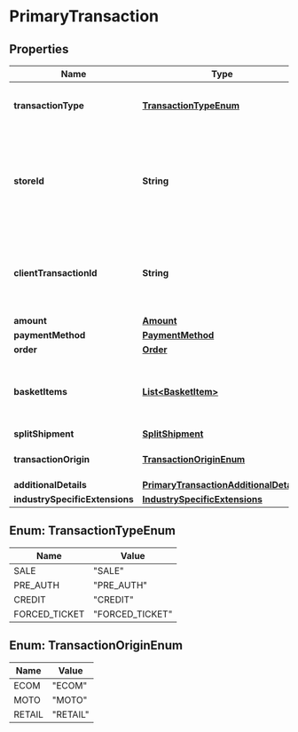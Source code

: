 
# PrimaryTransaction

## Properties
Name | Type | Description | Notes
------------ | ------------- | ------------- | -------------
**transactionType** | [**TransactionTypeEnum**](#TransactionTypeEnum) | The type of the transaction performed. | 
**storeId** | **String** | An optional outlet ID for clients that support multiple store in the same developer app. |  [optional]
**clientTransactionId** | **String** | The unique client Transaction ID from the request header, if supplied. |  [optional]
**amount** | [**Amount**](Amount.md) |  | 
**paymentMethod** | [**PaymentMethod**](PaymentMethod.md) |  | 
**order** | [**Order**](Order.md) |  |  [optional]
**basketItems** | [**List&lt;BasketItem&gt;**](BasketItem.md) | Required for some payment methods (e.g. Klarna) |  [optional]
**splitShipment** | [**SplitShipment**](SplitShipment.md) |  |  [optional]
**transactionOrigin** | [**TransactionOriginEnum**](#TransactionOriginEnum) | The origin of the transaction |  [optional]
**additionalDetails** | [**PrimaryTransactionAdditionalDetails**](PrimaryTransactionAdditionalDetails.md) |  |  [optional]
**industrySpecificExtensions** | [**IndustrySpecificExtensions**](IndustrySpecificExtensions.md) |  |  [optional]


<a name="TransactionTypeEnum"></a>
## Enum: TransactionTypeEnum
Name | Value
---- | -----
SALE | &quot;SALE&quot;
PRE_AUTH | &quot;PRE_AUTH&quot;
CREDIT | &quot;CREDIT&quot;
FORCED_TICKET | &quot;FORCED_TICKET&quot;


<a name="TransactionOriginEnum"></a>
## Enum: TransactionOriginEnum
Name | Value
---- | -----
ECOM | &quot;ECOM&quot;
MOTO | &quot;MOTO&quot;
RETAIL | &quot;RETAIL&quot;



